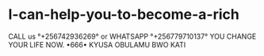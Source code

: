# I-can-help-you-to-become-a-rich
CALL us °+256742936269° or WHATSAPP °+256779710137°   YOU CHANGE YOUR LIFE NOW.                         •666•  KYUSA OBULAMU BWO KATI
